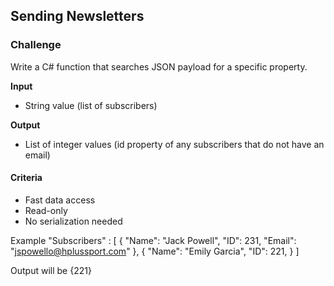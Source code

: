 ## Sending Newsletters
### Challenge
Write a C# function that searches JSON payload for a specific property.

**Input**
- String value (list of subscribers)

**Output**
- List of integer values (id property of any subscribers that do not have an email)

#### Criteria
- Fast data access
- Read-only
- No serialization needed

Example
"Subscribers" : [
  {
    "Name": "Jack Powell",
    "ID": 231,
    "Email": "jspowello@hplussport.com"
  },
  {
    "Name": "Emily Garcia",
    "ID": 221,
  }
]

Output will be {221}
